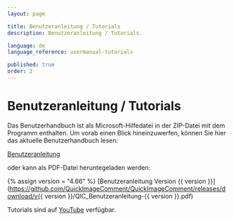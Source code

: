 ```yaml
---
layout: page

title: Benutzeranleitung / Tutorials
description: Benutzeranleitung / Tutorials.

language: de
language_reference: usermanual-tutorials

published: true
order: 2
---
```


# Benutzeranleitung / Tutorials

Das Benutzerhandbuch ist als Microsoft-Hilfedatei in der ZIP-Datei mit dem Programm enthalten. Um vorab einen Blick hineinzuwerfen, können Sie hier das aktuelle Benutzerhandbuch lesen:

[Benutzeranleitung](Benutzeranleitung.html)

oder kann als PDF-Datei heruntegeladen werden:

{% assign version = "4.66" %}
[Benutzeranleitung Version {{ version }}](https://github.com/QuickImageComment/QuickImageComment/releases/download/v{{ version }}/QIC_Benutzeranleitung-{{ version }}.pdf)

Tutorials sind auf [YouTube](https://www.youtube.com/channel/UCrTOh1TBYB2e_4rANDnN6BA) verfügbar.